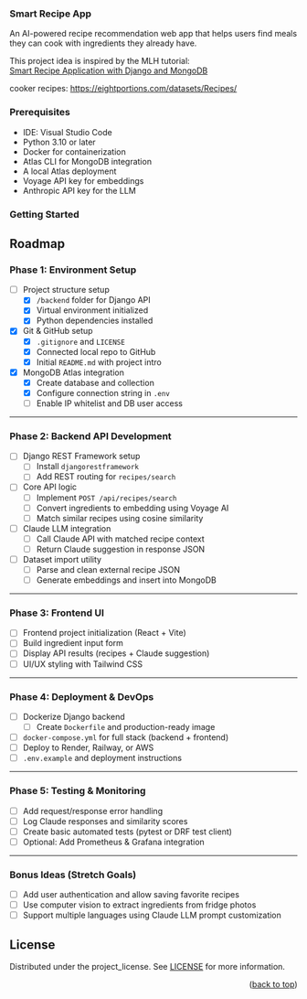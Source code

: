 ### Smart Recipe App

An AI-powered recipe recommendation web app that helps users find meals they can cook with ingredients they already have.

This project idea is inspired by the MLH tutorial:  
[Smart Recipe Application with Django and MongoDB](https://news.mlh.io/smart-recipe-application-tutorial-with-django-and-mongodb-05-07-2025?utm_source=mlh&utm_medium=referral&utm_content=mlh.link%2Fghwos525-mongodb-blogpost)


cooker recipes: https://eightportions.com/datasets/Recipes/

### Prerequisites
* IDE: Visual Studio Code
* Python 3.10 or later 
* Docker for containerization
* Atlas CLI for MongoDB integration
* A local Atlas deployment
* Voyage API key for embeddings
* Anthropic API key for the LLM

### Getting Started



<!-- ROADMAP -->
## Roadmap

### Phase 1: Environment Setup 
- [ ] Project structure setup
  - [X] `/backend` folder for Django API
  - [X] Virtual environment initialized
  - [X] Python dependencies installed
- [X] Git & GitHub setup
  - [X] `.gitignore` and `LICENSE`
  - [X] Connected local repo to GitHub
  - [X] Initial `README.md` with project intro
- [X] MongoDB Atlas integration
  - [X] Create database and collection
  - [X] Configure connection string in `.env`
  - [ ] Enable IP whitelist and DB user access

---

### Phase 2: Backend API Development 
- [ ] Django REST Framework setup
  - [ ] Install `djangorestframework`
  - [ ] Add REST routing for `recipes/search`
- [ ] Core API logic
  - [ ] Implement `POST /api/recipes/search`
  - [ ] Convert ingredients to embedding using Voyage AI
  - [ ] Match similar recipes using cosine similarity
- [ ] Claude LLM integration
  - [ ] Call Claude API with matched recipe context
  - [ ] Return Claude suggestion in response JSON
- [ ] Dataset import utility
  - [ ] Parse and clean external recipe JSON
  - [ ] Generate embeddings and insert into MongoDB

---

### Phase 3: Frontend UI 
- [ ] Frontend project initialization (React + Vite)
- [ ] Build ingredient input form
- [ ] Display API results (recipes + Claude suggestion)
- [ ] UI/UX styling with Tailwind CSS

---

### Phase 4: Deployment & DevOps
- [ ] Dockerize Django backend
  - [ ] Create `Dockerfile` and production-ready image
- [ ] `docker-compose.yml` for full stack (backend + frontend)
- [ ] Deploy to Render, Railway, or AWS
- [ ] `.env.example` and deployment instructions

---

### Phase 5: Testing & Monitoring 
- [ ] Add request/response error handling
- [ ] Log Claude responses and similarity scores
- [ ] Create basic automated tests (pytest or DRF test client)
- [ ] Optional: Add Prometheus & Grafana integration

---

### Bonus Ideas (Stretch Goals)
- [ ] Add user authentication and allow saving favorite recipes
- [ ] Use computer vision to extract ingredients from fridge photos
- [ ] Support multiple languages using Claude LLM prompt customization

<!-- LICENSE -->
## License

Distributed under the project_license. See [LICENSE](./LICENSE) for more information.

<p align="right">(<a href="#readme-top">back to top</a>)</p>


